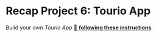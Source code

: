 # Recap Project 6: Tourio App

Build your own _Tourio App_ [🔗 **following these instructions**](https://github.com/wd-bootcamp/web-exercises/blob/main/sessions/recap-project-6/tourio-app/README.md).
